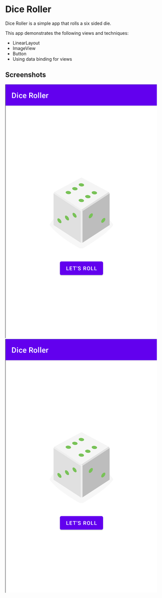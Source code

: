 # Dice Roller
Dice Roller is a simple app that rolls a six sided die.

This app demonstrates the following views and techniques:
- LinearLayout
- ImageView
- Button
- Using data binding for views
 
 ## Screenshots
 
 ![Screenshot1](screenshots/Dice_Roller_ScreenShots_1.png) ![Screenshot2](screenshots/Dice_Roller_ScreenShots_1.png)
